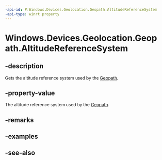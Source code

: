 ----api-id: P:Windows.Devices.Geolocation.Geopath.AltitudeReferenceSystem
-api-type: winrt property
---<!-- Property syntaxpublic Windows.Devices.Geolocation.AltitudeReferenceSystem AltitudeReferenceSystem { get; }--># Windows.Devices.Geolocation.Geopath.AltitudeReferenceSystem## -descriptionGets the altitude reference system used by the [Geopath](geopath.md).## -property-valueThe altitude reference system used by the [Geopath](geopath.md).## -remarks## -examples## -see-also